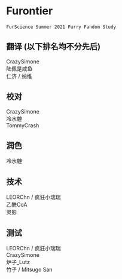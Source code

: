 # Furontier
    FurScience Summer 2021 Furry Fandom Study

## 翻译 (以下排名均不分先后)
CrazySimone  
陆佩是咸鱼  
仁济 / 纳维  

## 校对
CrazySimone  
冷水䰠  
TommyCrash  

## 润色
冷水䰠  

## 技术
LEORChn / 疯狂小瑞瑞  
乙酰CoA  
灵影  

## 测试
LEORChn / 疯狂小瑞瑞  
CrazySimone  
炉子_Lutz  
竹子 / Mitsugo San  
